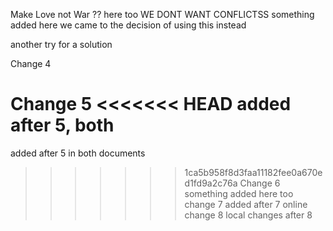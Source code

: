 Make Love not War ?? here too 
WE DONT WANT CONFLICTSS
something added here
we came to the decision of using this instead

another try for a solution

Change 4

Change 5
<<<<<<< HEAD
added after 5, both 
=======
added after 5 in both documents 
>>>>>>> 1ca5b958f8d3faa11182fee0a670ed1fd9a2c76a
Change 6
something added here too 
change 7
added after 7 online
change 8
local changes after 8 
